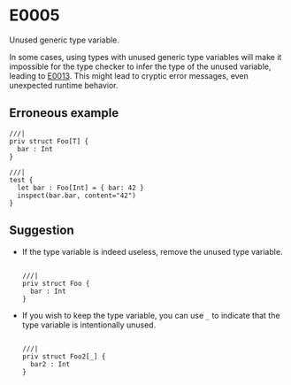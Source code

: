 # E0005

Unused generic type variable.

In some cases, using types with unused generic type variables will make it
impossible for the type checker to infer the type of the unused variable,
leading to [E0013](E0013.md). This might lead to cryptic error messages, even
unexpected runtime behavior.

## Erroneous example

```moonbit
///|
priv struct Foo[T] {
  bar : Int
}

///|
test {
  let bar : Foo[Int] = { bar: 42 }
  inspect(bar.bar, content="42")
}
```

## Suggestion

- If the type variable is indeed useless, remove the unused type variable.
  ```moonbit

  ///|
  priv struct Foo {
    bar : Int
  }
  ```
- If you wish to keep the type variable, you can use `_` to indicate that the
  type variable is intentionally unused.
  ```moonbit

  ///|
  priv struct Foo2[_] {
    bar2 : Int
  }
  ```
